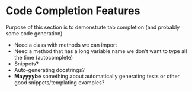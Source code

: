 # Code Completion Features

Purpose of this section is to demonstrate tab completion (and probably some code generation)

* Need a class with methods we can import
* Need a method that has a long variable name we don't want to type all the time (autocomplete)
* Snippets?
* Auto-generating docstrings?
* **Mayyyybe** something about automatically generating tests or other good snippets/templating examples?
